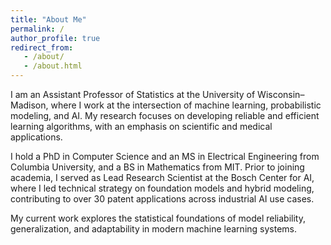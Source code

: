 ```yaml
---
title: "About Me"
permalink: /
author_profile: true
redirect_from: 
   - /about/
   - /about.html
---
```


I am an Assistant Professor of Statistics at the University of Wisconsin–Madison, where I work at the intersection of machine learning, probabilistic modeling, and AI. My research focuses on developing reliable and efficient learning algorithms, with an emphasis on scientific and medical applications.

I hold a PhD in Computer Science and an MS in Electrical Engineering from Columbia University, and a BS in Mathematics from MIT. Prior to joining academia, I served as Lead Research Scientist at the Bosch Center for AI, where I led technical strategy on foundation models and hybrid modeling, contributing to over 30 patent applications across industrial AI use cases.

My current work explores the statistical foundations of model reliability, generalization, and adaptability in modern machine learning systems.